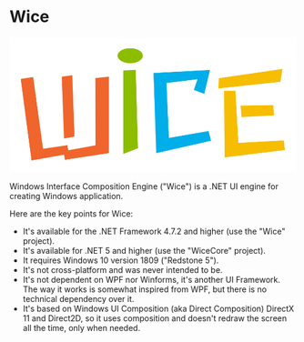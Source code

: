 # Wice

![Wice](assets\wice_color.svg)

Windows Interface Composition Engine ("Wice") is a .NET UI engine for creating Windows application.

Here are the key points for Wice:

* It's available for the .NET Framework 4.7.2 and higher (use the "Wice" project).
* It's available for .NET 5 and higher (use the "WiceCore" project).
* It requires Windows 10 version 1809 ("Redstone 5").
* It's not cross-platform and was never intended to be.
* It's not dependent on WPF nor Winforms, it's another UI Framework. The way it works is somewhat inspired from WPF, but there is no technical dependency over it.
* It's based on Windows UI Composition (aka Direct Composition) DirectX 11 and Direct2D, so it uses composition and doesn't redraw the screen all the time, only when needed.



